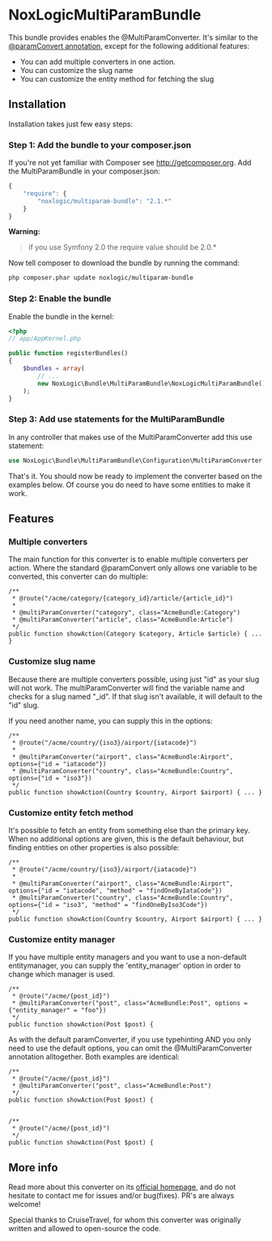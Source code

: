 NoxLogicMultiParamBundle
========================

This bundle provides enables the @MultiParamConverter. It's similar to the [@paramConvert annotation](http://symfony.com/doc/current/bundles/SensioFrameworkExtraBundle/annotations/converters.html),
except for the following additional features:

 - You can add multiple converters in one action.
 - You can customize the slug name
 - You can customize the entity method for fetching the slug

## Installation

Installation takes just few easy steps:

### Step 1: Add the bundle to your composer.json

If you're not yet familiar with Composer see http://getcomposer.org.
Add the MultiParamBundle in your composer.json:

```js
{
    "require": {
        "noxlogic/multiparam-bundle": "2.1.*"
    }
}
```

**Warning:**
> if you use Symfony 2.0 the require value should be 2.0.*

Now tell composer to download the bundle by running the command:

``` bash
php composer.phar update noxlogic/multiparam-bundle
```

### Step 2: Enable the bundle

Enable the bundle in the kernel:

``` php
<?php
// app/AppKernel.php

public function registerBundles()
{
    $bundles = array(
        // ...
        new NoxLogic\Bundle\MultiParamBundle\NoxLogicMultiParamBundle(),
    );
}
```

### Step 3: Add use statements for the MultiParamBundle

In any controller that makes use of the MultiParamConverter add this use statement:

``` php
use NoxLogic\Bundle\MultiParamBundle\Configuration\MultiParamConverter;
```

That's it. You should now be ready to implement the converter based on the examples below. Of course you do need to have
some entities to make it work.

## Features

### Multiple converters

The main function for this converter is to enable multiple converters per action. Where the standard @paramConvert only
allows one variable to be converted, this converter can do multiple:

    /**
     * @route("/acme/category/{category_id}/article/{article_id}")
     *
     * @multiParamConverter("category", class="AcmeBundle:Category")
     * @multiParamConverter("article", class="AcmeBundle:Article")
     */
    public function showAction(Category $category, Article $article) { ... }


### Customize slug name

Because there are multiple converters possible, using just "id" as your slug will not work. The multiParamConverter
will find the variable name and checks for a slug named "<name>_id". If that slug isn't available, it will default to
the "id" slug.

If you need another name, you can supply this in the options:

    /**
     * @route("/acme/country/{iso3}/airport/{iatacode}")
     *
     * @multiParamConverter("airport", class="AcmeBundle:Airport", options={"id = "iatacode"})
     * @multiParamConverter("country", class="AcmeBundle:Country", options={"id = "iso3"})
     */
    public function showAction(Country $country, Airport $airport) { ... }


### Customize entity fetch method

It's possible to fetch an entity from something else than the primary key. When no additional options are given, this
is the default behaviour, but finding entities on other properties is also possible:

    /**
     * @route("/acme/country/{iso3}/airport/{iatacode}")
     *
     * @multiParamConverter("airport", class="AcmeBundle:Airport", options={"id = "iatacode", "method" = "findOneByIataCode"})
     * @multiParamConverter("country", class="AcmeBundle:Country", options={"id = "iso3", "method" = "findOneByIso3Code"})
     */
    public function showAction(Country $country, Airport $airport) { ... }




### Customize entity manager

If you have multiple entity managers and you want to use a non-default entitymanager, you can supply the
'entity_manager' option in order to change which manager is used.

    /**
     * @route("/acme/{post_id}")
     * @multiParamConverter("post", class="AcmeBundle:Post", options = {"entity_manager" = "foo"})
     */
    public function showAction(Post $post) {


As with the default paramConverter, if you use typehinting AND you only need to use the default options, you can omit
the @MultiParamConverter annotation alltogether. Both examples are identical:

    /**
     * @route("/acme/{post_id}")
     * @multiParamConverter("post", class="AcmeBundle:Post")
     */
    public function showAction(Post $post) {


    /**
     * @route("/acme/{post_id}")
     */
    public function showAction(Post $post) {


## More info

Read more about this converter on its [official homepage](http://www.noxlogic.nl/), and do not hesitate to contact me
for issues and/or bug(fixes). PR's are always welcome!

Special thanks to CruiseTravel, for whom this converter was originally written and allowed to open-source the code.
